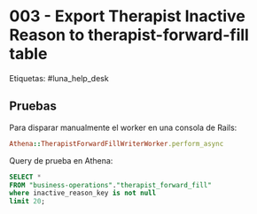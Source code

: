 # 003 - Export Therapist Inactive Reason to therapist-forward-fill table

Etiquetas: #luna_help_desk 

## Pruebas

Para disparar manualmente el worker en una consola de Rails:
```ruby
Athena::TherapistForwardFillWriterWorker.perform_async
```

Query de prueba en Athena:
```sql
SELECT *
FROM "business-operations"."therapist_forward_fill"
where inactive_reason_key is not null
limit 20;
```